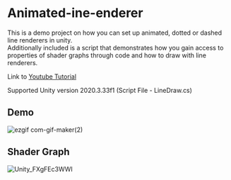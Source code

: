 # Animated-ine-enderer

This is a demo project on how you can set up animated, dotted or dashed line renderers in unity.<br>Additionally included is a script that demonstrates how you gain access to properties of shader graphs through code and how to draw with line renderers. 

Link to <a href="https://www.youtube.com/watch?v=_CxvFD8T3S0">Youtube Tutorial</a>

Supported Unity version 2020.3.33f1 (Script File - LineDraw.cs)

## Demo

![ezgif com-gif-maker(2)](https://user-images.githubusercontent.com/78089013/162767644-c6daeeae-ad20-4e20-a3c8-1028c114d3fe.gif)

## Shader Graph

![Unity_FXgFEc3WWI](https://user-images.githubusercontent.com/78089013/162762350-a54c1138-bc07-4a31-a15c-087b435d35ea.gif)
